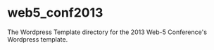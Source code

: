 web5_conf2013
========

The Wordpress Template directory for the 2013 Web-5 Conference's Wordpress template.
